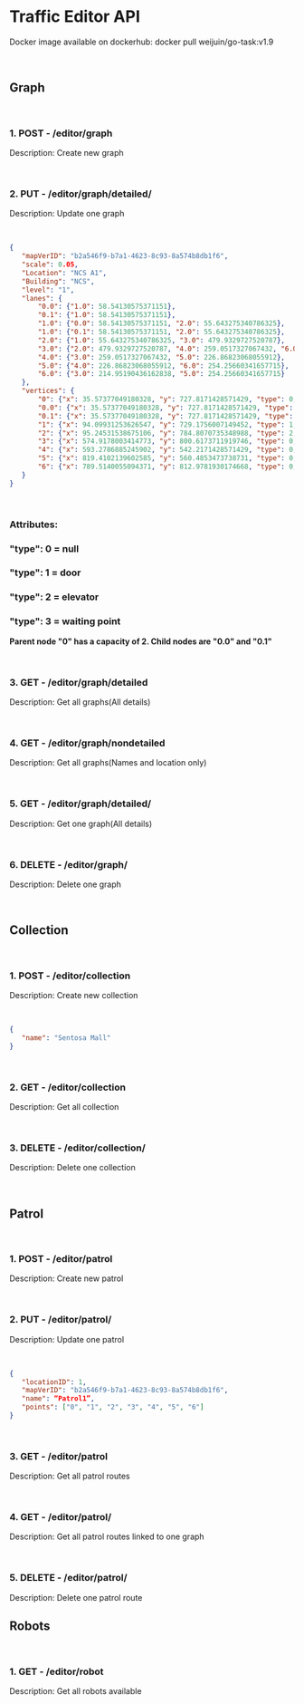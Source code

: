 # Traffic Editor API

Docker image available on dockerhub: docker pull weijuin/go-task:v1.9

<br>

## Graph 

<br>

### 1. POST - /editor/graph

Description: Create new graph

<br>

### 2. PUT - /editor/graph/detailed/<graphID>

Description: Update one graph

<br>

```json
{
   "mapVerID": "b2a546f9-b7a1-4623-8c93-8a574b8db1f6",
   "scale": 0.05,
   "Location": "NCS A1",
   "Building": "NCS",
   "level": "1",
   "lanes": {
       "0.0": {"1.0": 58.54130575371151},
       "0.1": {"1.0": 58.54130575371151},
       "1.0": {"0.0": 58.54130575371151, "2.0": 55.643275340786325},
       "1.0": {"0.1": 58.54130575371151, "2.0": 55.643275340786325},
       "2.0": {"1.0": 55.643275340786325, "3.0": 479.9329727520787},
       "3.0": {"2.0": 479.9329727520787, "4.0": 259.0517327067432, "6.0": 214.95190436162838},
       "4.0": {"3.0": 259.0517327067432, "5.0": 226.86823068055912},
       "5.0": {"4.0": 226.86823068055912, "6.0": 254.25660341657715},
       "6.0": {"3.0": 214.95190436162838, "5.0": 254.25660341657715}
   },
   "vertices": {
       "0": {"x": 35.57377049180328, "y": 727.8171428571429, "type": 0, "name": "Home", "intersectionDegree": 2},
       "0.0": {"x": 35.57377049180328, "y": 727.8171428571429, "type": 0, "name": "Home", "intersectionDegree": 2},
       "0.1": {"x": 35.57377049180328, "y": 727.8171428571429, "type": 0, "name": "Home", "intersectionDegree": 2},
       "1": {"x": 94.09931253626547, "y": 729.1756007149452, "type": 1, "name": "A", "intersectionDegree": 2},
       "2": {"x": 95.24531538675106, "y": 784.8070735348988, "type": 2, "name": "B", "intersectionDegree": 2},
       "3": {"x": 574.9178003414773, "y": 800.6173711919746, "type": 0, "name": "C", "intersectionDegree": 2},
       "4": {"x": 593.2786885245902, "y": 542.2171428571429, "type": 0, "name": "D", "intersectionDegree": 4},
       "5": {"x": 819.4102139602585, "y": 560.4853473738731, "type": 0, "name": "E", "intersectionDegree": 2},
       "6": {"x": 789.5140055094371, "y": 812.9781930174668, "type": 0, "name": "F", "intersectionDegree": 2}
   }
}
```
<br>

### Attributes:
### "type": 0 = null
### "type": 1 = door
### "type": 2 = elevator
### "type": 3 = waiting point
**Parent node "0" has a capacity of 2. Child nodes are "0.0" and "0.1"**


<br>

### 3. GET - /editor/graph/detailed

Description: Get all graphs(All details)

<br>

### 4. GET - /editor/graph/nondetailed

Description: Get all graphs(Names and location only)

<br>

### 5. GET - /editor/graph/detailed/<graphID>

Description: Get one graph(All details)

<br>

### 6. DELETE - /editor/graph/<graphID>

Description: Delete one graph

<br>

## Collection

<br>

### 1. POST - /editor/collection

Description: Create new collection

<br>

```json
{
   "name": "Sentosa Mall"
}
```

<br>

### 2. GET - /editor/collection

Description: Get all collection

<br>

### 3. DELETE - /editor/collection/<graphID>

Description: Delete one collection

<br>

## Patrol

<br>

### 1. POST - /editor/patrol

Description: Create new patrol

<br>

### 2. PUT - /editor/patrol/<patrolID>

Description: Update one patrol

<br>

```json
{
   "locationID": 1,
   "mapVerID": "b2a546f9-b7a1-4623-8c93-8a574b8db1f6",
   "name": “Patrol1”,
   "points": ["0", "1", "2", "3", "4", "5", "6"]
}
```

<br>

### 3. GET - /editor/patrol

Description: Get all patrol routes

<br>

### 4. GET - /editor/patrol/<graphID>

Description: Get all patrol routes linked to one graph

<br>

### 5. DELETE - /editor/patrol/<patrolID>

Description: Delete one patrol route

## Robots

<br>

### 1. GET - /editor/robot

Description: Get all robots available

<br>